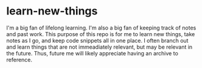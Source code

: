 # learn-new-things

I'm a big fan of lifelong learning.
I'm also a big fan of keeping track of notes and past work.
This purpose of this repo is for me to learn new things,
take notes as I go, and keep code snippets all in one place.
I often branch out and learn things that are not immeadiately relevant,
but may be relevant in the future.
Thus, future me will likely appreciate having an archive to reference.